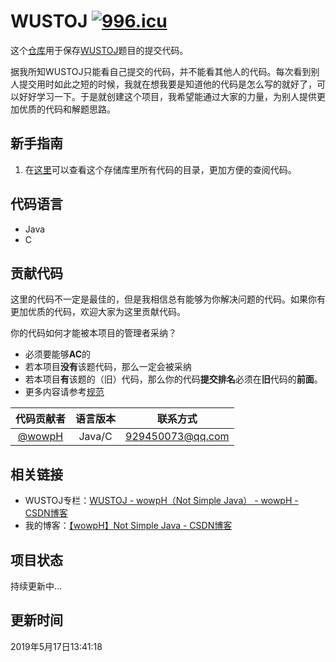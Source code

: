 # WUSTOJ [![996.icu](https://img.shields.io/badge/link-996.icu-red.svg)](https://996.icu)

这个[仓库](https://github.com/wowpH/WUSTOJ)用于保存[WUSTOJ](http://acm.wust.edu.cn/)题目的提交代码。<br/>

据我所知WUSTOJ只能看自己提交的代码，并不能看其他人的代码。每次看到别人提交用时如此之短的时候，我就在想我要是知道他的代码是怎么写的就好了，可以好好学习一下。于是就创建这个项目，我希望能通过大家的力量，为别人提供更加优质的代码和解题思路。

## 新手指南

1. 在[这里](代码目录.md)可以查看这个存储库里所有代码的目录，更加方便的查阅代码。

## 代码语言

- Java
- C

## 贡献代码

这里的代码不一定是最佳的，但是我相信总有能够为你解决问题的代码。如果你有更加优质的代码，欢迎大家为这里贡献代码。

你的代码如何才能被本项目的管理者采纳？

- 必须要能够**AC**的
- 若本项目**没有**该题代码，那么一定会被采纳
- 若本项目**有**该题的（旧）代码，那么你的代码**提交排名**必须在**旧**代码的**前面**。
- 更多内容请参考[规范](规范.md)

|代码贡献者|语言版本|联系方式|
|:-:|:-:|:-:|
|[@wowpH](https://github.com/wowpH "wowpH的GitHub")|Java/C|929450073@qq.com|

## 相关链接

- WUSTOJ专栏：[WUSTOJ - wowpH（Not Simple Java） - wowpH - CSDN博客](https://blog.csdn.net/pfdvnah/column/info/37339)
- 我的博客：[【wowpH】Not Simple Java - CSDN博客](https://blog.csdn.net/pfdvnah)

## 项目状态

持续更新中...

## 更新时间

2019年5月17日13:41:18
